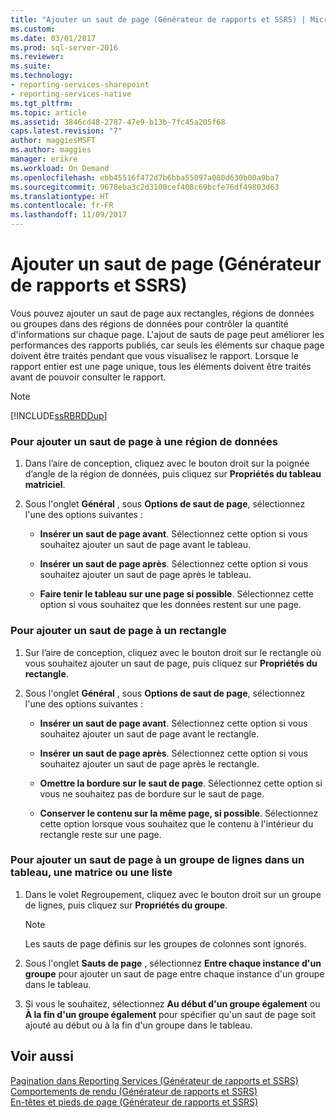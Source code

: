```yaml
---
title: "Ajouter un saut de page (Générateur de rapports et SSRS) | Microsoft Docs"
ms.custom: 
ms.date: 03/01/2017
ms.prod: sql-server-2016
ms.reviewer: 
ms.suite: 
ms.technology:
- reporting-services-sharepoint
- reporting-services-native
ms.tgt_pltfrm: 
ms.topic: article
ms.assetid: 3846cd48-2787-47e9-b13b-7fc45a205f68
caps.latest.revision: "7"
author: maggiesMSFT
ms.author: maggies
manager: erikre
ms.workload: On Demand
ms.openlocfilehash: ebb45516f472d7b6bba55097a080d630b00a9ba7
ms.sourcegitcommit: 9678eba3c2d3100cef408c69bcfe76df49803d63
ms.translationtype: HT
ms.contentlocale: fr-FR
ms.lasthandoff: 11/09/2017
---
```

# <a name="add-a-page-break-report-builder-and-ssrs"></a>Ajouter un saut de page (Générateur de rapports et SSRS)
  Vous pouvez ajouter un saut de page aux rectangles, régions de données ou groupes dans des régions de données pour contrôler la quantité d'informations sur chaque page. L'ajout de sauts de page peut améliorer les performances des rapports publiés, car seuls les éléments sur chaque page doivent être traités pendant que vous visualisez le rapport. Lorsque le rapport entier est une page unique, tous les éléments doivent être traités avant de pouvoir consulter le rapport.  
  
> [!NOTE]  
>  [!INCLUDE[ssRBRDDup](../../includes/ssrbrddup-md.md)]  
  
### <a name="to-add-a-page-break-to-a-data-region"></a>Pour ajouter un saut de page à une région de données  
  
1.  Dans l’aire de conception, cliquez avec le bouton droit sur la poignée d’angle de la région de données, puis cliquez sur **Propriétés du tableau matriciel**.  
  
2.  Sous l'onglet **Général** , sous **Options de saut de page**, sélectionnez l'une des options suivantes :  
  
    -   **Insérer un saut de page avant**. Sélectionnez cette option si vous souhaitez ajouter un saut de page avant le tableau.  
  
    -   **Insérer un saut de page après**. Sélectionnez cette option si vous souhaitez ajouter un saut de page après le tableau.  
  
    -   **Faire tenir le tableau sur une page si possible**. Sélectionnez cette option si vous souhaitez que les données restent sur une page.  
  
### <a name="to-add-a-page-break-to-a-rectangle"></a>Pour ajouter un saut de page à un rectangle  
  
1.  Sur l’aire de conception, cliquez avec le bouton droit sur le rectangle où vous souhaitez ajouter un saut de page, puis cliquez sur **Propriétés du rectangle**.  
  
2.  Sous l'onglet **Général** , sous **Options de saut de page**, sélectionnez l'une des options suivantes :  
  
    -   **Insérer un saut de page avant**. Sélectionnez cette option si vous souhaitez ajouter un saut de page avant le rectangle.  
  
    -   **Insérer un saut de page après**. Sélectionnez cette option si vous souhaitez ajouter un saut de page après le rectangle.  
  
    -   **Omettre la bordure sur le saut de page**. Sélectionnez cette option si vous ne souhaitez pas de bordure sur le saut de page.  
  
    -   **Conserver le contenu sur la même page, si possible**. Sélectionnez cette option lorsque vous souhaitez que le contenu à l'intérieur du rectangle reste sur une page.  
  
### <a name="to-add-a-page-break-to-a-row-group-in-a-table-matrix-or-list"></a>Pour ajouter un saut de page à un groupe de lignes dans un tableau, une matrice ou une liste  
  
1.  Dans le volet Regroupement, cliquez avec le bouton droit sur un groupe de lignes, puis cliquez sur **Propriétés du groupe**.  
  
    > [!NOTE]  
    >  Les sauts de page définis sur les groupes de colonnes sont ignorés.  
  
2.  Sous l'onglet **Sauts de page** , sélectionnez **Entre chaque instance d'un groupe** pour ajouter un saut de page entre chaque instance d'un groupe dans le tableau.  
  
3.  Si vous le souhaitez, sélectionnez **Au début d'un groupe également** ou **À la fin d'un groupe également** pour spécifier qu'un saut de page soit ajouté au début ou à la fin d'un groupe dans le tableau.  
  
## <a name="see-also"></a>Voir aussi  
 [Pagination dans Reporting Services &#40;Générateur de rapports et SSRS&#41;](../../reporting-services/report-design/pagination-in-reporting-services-report-builder-and-ssrs.md)   
 [Comportements de rendu &#40;Générateur de rapports et SSRS&#41;](../../reporting-services/report-design/rendering-behaviors-report-builder-and-ssrs.md)   
 [En-têtes et pieds de page &#40;Générateur de rapports et SSRS&#41;](../../reporting-services/report-design/page-headers-and-footers-report-builder-and-ssrs.md)  
  
  

